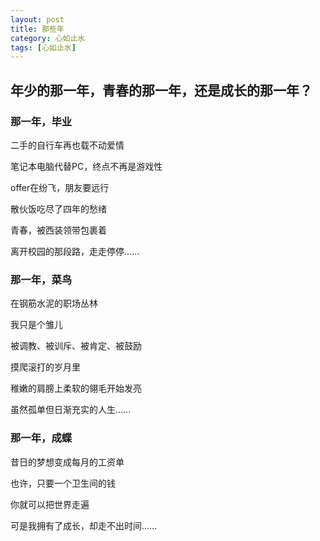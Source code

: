```yaml
---
layout: post
title: 那些年
category: 心如止水
tags: [心如止水]
---
```


## 年少的那一年，青春的那一年，还是成长的那一年？

### 那一年，毕业

二手的自行车再也载不动爱情

笔记本电脑代替PC，终点不再是游戏性

offer在纷飞，朋友要远行

散伙饭吃尽了四年的愁绪

青春，被西装领带包裹着

离开校园的那段路，走走停停……
 
### 那一年，菜鸟

在钢筋水泥的职场丛林

我只是个雏儿

被调教、被训斥、被肯定、被鼓励

摸爬滚打的岁月里

稚嫩的肩膀上柔软的翎毛开始发亮

虽然孤单但日渐充实的人生……
 
### 那一年，成蝶

昔日的梦想变成每月的工资单

也许，只要一个卫生间的钱

你就可以把世界走遍

可是我拥有了成长，却走不出时间……